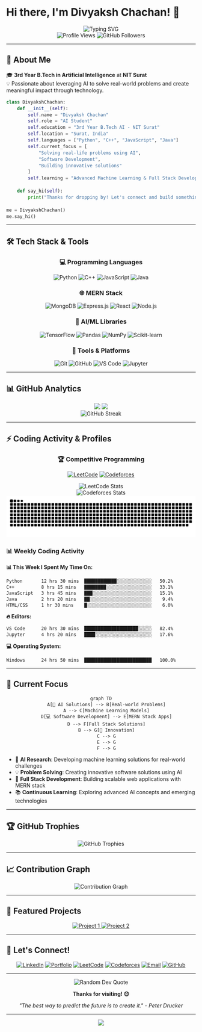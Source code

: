 # Hi there, I'm Divyaksh Chachan! 👋

<div align="center">
  <img src="https://readme-typing-svg.herokuapp.com?font=Fira+Code&pause=1000&color=2196F3&center=true&vCenter=true&width=435&lines=AI+Student+%7C+Problem+Solver;MERN+Stack+Developer;Python+%26+C%2B%2B+Enthusiast;Building+AI-Powered+Solutions" alt="Typing SVG" />
</div>

<div align="center">
  <img src="https://komarev.com/ghpvc/?username=DivyakshChachan&label=Profile%20views&color=0e75b6&style=flat" alt="Profile Views" />
  <img src="https://img.shields.io/github/followers/DivyakshChachan?label=Followers&style=social" alt="GitHub Followers" />
</div>

---

## 🚀 About Me

🎓 **3rd Year B.Tech in Artificial Intelligence** at **NIT Surat**  
💡 Passionate about leveraging AI to solve real-world problems and create meaningful impact through technology.

```python
class DivyakshChachan:
    def __init__(self):
        self.name = "Divyaksh Chachan"
        self.role = "AI Student"
        self.education = "3rd Year B.Tech AI - NIT Surat"
        self.location = "Surat, India"
        self.languages = ["Python", "C++", "JavaScript", "Java"]
        self.current_focus = [
            "Solving real-life problems using AI",
            "Software Development",
            "Building innovative solutions"
        ]
        self.learning = "Advanced Machine Learning & Full Stack Development"
    
    def say_hi(self):
        print("Thanks for dropping by! Let's connect and build something amazing together!")

me = DivyakshChachan()
me.say_hi()
```

---

## 🛠️ Tech Stack & Tools

<div align="center">

### 💻 Programming Languages
![Python](https://img.shields.io/badge/Python-3776AB?style=for-the-badge&logo=python&logoColor=white)
![C++](https://img.shields.io/badge/C%2B%2B-00599C?style=for-the-badge&logo=c%2B%2B&logoColor=white)
![JavaScript](https://img.shields.io/badge/JavaScript-F7DF1E?style=for-the-badge&logo=javascript&logoColor=black)
![Java](https://img.shields.io/badge/Java-ED8B00?style=for-the-badge&logo=java&logoColor=white)

### 🌐 MERN Stack
![MongoDB](https://img.shields.io/badge/MongoDB-4EA94B?style=for-the-badge&logo=mongodb&logoColor=white)
![Express.js](https://img.shields.io/badge/Express.js-404D59?style=for-the-badge)
![React](https://img.shields.io/badge/React-20232A?style=for-the-badge&logo=react&logoColor=61DAFB)
![Node.js](https://img.shields.io/badge/Node.js-43853D?style=for-the-badge&logo=node.js&logoColor=white)

### 🤖 AI/ML Libraries
![TensorFlow](https://img.shields.io/badge/TensorFlow-FF6F00?style=for-the-badge&logo=tensorflow&logoColor=white)
![Pandas](https://img.shields.io/badge/Pandas-150458?style=for-the-badge&logo=pandas&logoColor=white)
![NumPy](https://img.shields.io/badge/NumPy-013243?style=for-the-badge&logo=numpy&logoColor=white)
![Scikit-learn](https://img.shields.io/badge/scikit--learn-F7931E?style=for-the-badge&logo=scikit-learn&logoColor=white)

### 🔧 Tools & Platforms
![Git](https://img.shields.io/badge/Git-F05032?style=for-the-badge&logo=git&logoColor=white)
![GitHub](https://img.shields.io/badge/GitHub-100000?style=for-the-badge&logo=github&logoColor=white)
![VS Code](https://img.shields.io/badge/VS_Code-007ACC?style=for-the-badge&logo=visual-studio-code&logoColor=white)
![Jupyter](https://img.shields.io/badge/Jupyter-F37626?style=for-the-badge&logo=jupyter&logoColor=white)

</div>

---

## 📊 GitHub Analytics

<div align="center">
  <img height="180em" src="https://github-readme-stats.vercel.app/api?username=DivyakshChachan&show_icons=true&theme=tokyonight&include_all_commits=true&count_private=true"/>
  <img height="180em" src="https://github-readme-stats.vercel.app/api/top-langs/?username=DivyakshChachan&layout=compact&langs_count=8&theme=tokyonight"/>
</div>

<div align="center">
  <img src="https://github-readme-streak-stats.herokuapp.com/?user=DivyakshChachan&theme=tokyonight" alt="GitHub Streak"/>
</div>

---

## ⚡ Coding Activity & Profiles

<div align="center">

### 🏆 Competitive Programming

[![LeetCode](https://img.shields.io/badge/LeetCode-FFA116?style=for-the-badge&logo=leetcode&logoColor=black)](https://leetcode.com/u/DivyakshChachan/)
[![Codeforces](https://img.shields.io/badge/Codeforces-1F8ACB?style=for-the-badge&logo=codeforces&logoColor=white)](https://codeforces.com/profile/layzcoder)

<div align="center">
  <img src="https://leetcard.jacoblin.cool/DivyakshChachan?theme=dark&font=Karma&ext=contest" alt="LeetCode Stats"/>
</div>

<div align="center">
  <img src="https://codeforces-readme-stats.vercel.app/api/card?username=layzcoder&theme=dark&force_username=true&border_color=204ECF" alt="Codeforces Stats"/>
</div>

<div align="center">
  <img src="https://raw.githubusercontent.com/Platane/snk/output/github-contribution-grid-snake.svg" alt="Snake animation" />
</div>

</div>

### 📊 Weekly Coding Activity

<!--START_SECTION:waka-->
**📊 This Week I Spent My Time On:**

```text
Python       12 hrs 30 mins  ████████████░░░░░░░░░░░░░   50.2%
C++          8 hrs 15 mins   ████████░░░░░░░░░░░░░░░░░   33.1%
JavaScript   3 hrs 45 mins   ███░░░░░░░░░░░░░░░░░░░░░░   15.1%
Java         2 hrs 20 mins   ██░░░░░░░░░░░░░░░░░░░░░░░    9.4%
HTML/CSS     1 hr 30 mins    █░░░░░░░░░░░░░░░░░░░░░░░░    6.0%
```

**🔥 Editors:**
```text
VS Code      20 hrs 30 mins  ████████████████████░░░░░   82.4%
Jupyter      4 hrs 20 mins   ████░░░░░░░░░░░░░░░░░░░░░   17.6%
```

**💻 Operating System:**
```text
Windows      24 hrs 50 mins  █████████████████████████   100.0%
```
<!--END_SECTION:waka-->

---

## 🎯 Current Focus

<div align="center">

```mermaid
graph TD
    A[🤖 AI Solutions] --> B[Real-world Problems]
    A --> C[Machine Learning Models]
    D[💻 Software Development] --> E[MERN Stack Apps]
    D --> F[Full Stack Solutions]
    B --> G[🌟 Innovation]
    C --> G
    E --> G
    F --> G
```

</div>

- 🔬 **AI Research**: Developing machine learning solutions for real-world challenges
- 💡 **Problem Solving**: Creating innovative software solutions using AI
- 🚀 **Full Stack Development**: Building scalable web applications with MERN stack
- 📚 **Continuous Learning**: Exploring advanced AI concepts and emerging technologies

---

## 🏆 GitHub Trophies

<div align="center">
  <img src="https://github-profile-trophy.vercel.app/?username=DivyakshChachan&theme=tokyonight&row=1&column=7" alt="GitHub Trophies"/>
</div>

---

## 📈 Contribution Graph

<div align="center">
  <img src="https://github-readme-activity-graph.vercel.app/graph?username=DivyakshChachan&theme=tokyo-night&hide_border=true" alt="Contribution Graph"/>
</div>

---

## 🌟 Featured Projects

<div align="center">
  <a href="https://github.com/DivyakshChachan/project1">
    <img src="https://github-readme-stats.vercel.app/api/pin/?username=DivyakshChachan&repo=project1&theme=tokyonight" alt="Project 1"/>
  </a>
  <a href="https://github.com/DivyakshChachan/project2">
    <img src="https://github-readme-stats.vercel.app/api/pin/?username=DivyakshChachan&repo=project2&theme=tokyonight" alt="Project 2"/>
  </a>
</div>

---

## 🤝 Let's Connect!

<div align="center">
  
[![LinkedIn](https://img.shields.io/badge/LinkedIn-0077B5?style=for-the-badge&logo=linkedin&logoColor=white)](https://www.linkedin.com/in/divyaksh-chachan/)
[![Portfolio](https://img.shields.io/badge/Portfolio-FF5722?style=for-the-badge&logo=google-chrome&logoColor=white)](https://divyakshchachan.com)
[![LeetCode](https://img.shields.io/badge/LeetCode-FFA116?style=for-the-badge&logo=leetcode&logoColor=black)](https://leetcode.com/u/DivyakshChachan/)
[![Codeforces](https://img.shields.io/badge/Codeforces-1F8ACB?style=for-the-badge&logo=codeforces&logoColor=white)](https://codeforces.com/profile/layzcoder)
[![Email](https://img.shields.io/badge/Email-D14836?style=for-the-badge&logo=gmail&logoColor=white)](mailto:contact@divyakshchachan.com)
[![GitHub](https://img.shields.io/badge/GitHub-100000?style=for-the-badge&logo=github&logoColor=white)](https://github.com/DivyakshChachan)

</div>

---

<div align="center">
  <img src="https://quotes-github-readme.vercel.app/api?type=horizontal&theme=tokyonight" alt="Random Dev Quote"/>
</div>

<div align="center">
  
**Thanks for visiting! 😊**

*"The best way to predict the future is to create it." - Peter Drucker*

</div>

---

<div align="center">
  <img src="https://capsule-render.vercel.app/api?type=waving&color=gradient&height=100&section=footer"/>
</div>
